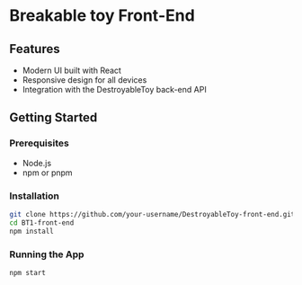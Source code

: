 # Breakable toy Front-End

## Features

- Modern UI built with React
- Responsive design for all devices
- Integration with the DestroyableToy back-end API

## Getting Started

### Prerequisites

- Node.js
- npm or pnpm

### Installation

```bash
git clone https://github.com/your-username/DestroyableToy-front-end.git
cd BT1-front-end
npm install
```

### Running the App

```bash
npm start
```
